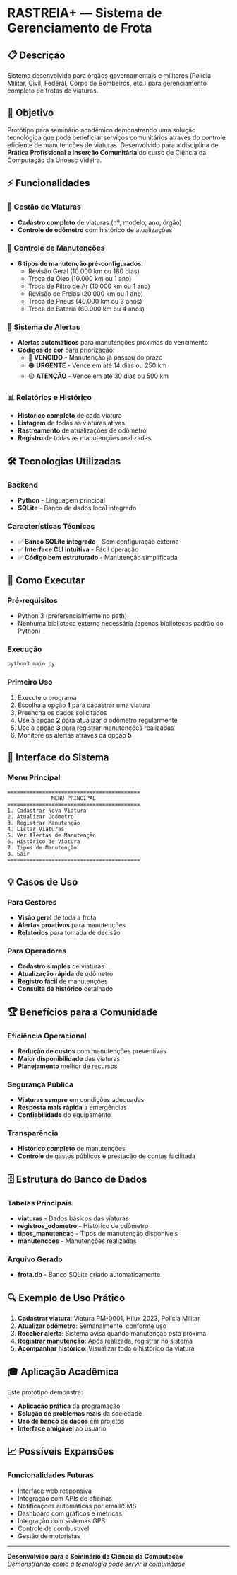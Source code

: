 # RASTREIA+ — Sistema de Gerenciamento de Frota

## 📋 Descrição
Sistema desenvolvido para órgãos governamentais e militares (Polícia Militar, Civil, Federal, Corpo de Bombeiros, etc.) para gerenciamento completo de frotas de viaturas.

## 🎯 Objetivo
Protótipo para seminário acadêmico demonstrando uma solução tecnológica que pode beneficiar serviços comunitários através do controle eficiente de manutenções de viaturas.
Desenvolvido para a disciplina de **Prática Profissional e Inserção Comunitária** do curso de Ciência da Computação da Unoesc Videira.

## ⚡ Funcionalidades

### 🚗 Gestão de Viaturas
- **Cadastro completo** de viaturas (nº, modelo, ano, órgão)
- **Controle de odômetro** com histórico de atualizações

### 🔧 Controle de Manutenções
- **6 tipos de manutenção pré-configurados**:
    - Revisão Geral (10.000 km ou 180 dias)
    - Troca de Óleo (10.000 km ou 1 ano)
    - Troca de Filtro de Ar (10.000 km ou 1 ano)
    - Revisão de Freios (20.000 km ou 1 ano)
    - Troca de Pneus (40.000 km ou 3 anos)
    - Troca de Bateria (60.000 km ou 4 anos)

### 🚨 Sistema de Alertas
- **Alertas automáticos** para manutenções próximas do vencimento
- **Códigos de cor** para priorização:
    - 🔴 **VENCIDO** - Manutenção já passou do prazo
    - 🟠 **URGENTE** - Vence em até 14 dias ou 250 km
    - 🟡 **ATENÇÃO** - Vence em até 30 dias ou 500 km

### 📊 Relatórios e Histórico
- **Histórico completo** de cada viatura
- **Listagem** de todas as viaturas ativas
- **Rastreamento** de atualizações de odômetro
- **Registro** de todas as manutenções realizadas

## 🛠️ Tecnologias Utilizadas

### Backend
- **Python** - Linguagem principal
- **SQLite** - Banco de dados local integrado

### Características Técnicas
- ✅ **Banco SQLite integrado** - Sem configuração externa
- ✅ **Interface CLI intuitiva** - Fácil operação
- ✅ **Código bem estruturado** - Manutenção simplificada

## 🚀 Como Executar

### Pré-requisitos
- Python 3 (preferencialmente no path)
- Nenhuma biblioteca externa necessária (apenas bibliotecas padrão do Python)

### Execução
```bash
python3 main.py
```

### Primeiro Uso
1. Execute o programa
2. Escolha a opção **1** para cadastrar uma viatura
3. Preencha os dados solicitados
4. Use a opção **2** para atualizar o odômetro regularmente
5. Use a opção **3** para registrar manutenções realizadas
6. Monitore os alertas através da opção **5**

## 📱 Interface do Sistema

### Menu Principal
```
==========================================
              MENU PRINCIPAL
==========================================
1. Cadastrar Nova Viatura
2. Atualizar Odômetro
3. Registrar Manutenção
4. Listar Viaturas
5. Ver Alertas de Manutenção
6. Histórico de Viatura
7. Tipos de Manutenção
0. Sair
==========================================
```

## 💡 Casos de Uso

### Para Gestores
- **Visão geral** de toda a frota
- **Alertas proativos** para manutenções
- **Relatórios** para tomada de decisão

### Para Operadores
- **Cadastro simples** de viaturas
- **Atualização rápida** de odômetro
- **Registro fácil** de manutenções
- **Consulta de histórico** detalhado

## 🏆 Benefícios para a Comunidade

### Eficiência Operacional
- **Redução de custos** com manutenções preventivas
- **Maior disponibilidade** das viaturas
- **Planejamento** melhor de recursos

### Segurança Pública
- **Viaturas sempre** em condições adequadas
- **Resposta mais rápida** a emergências
- **Confiabilidade** do equipamento

### Transparência
- **Histórico completo** de manutenções
- **Controle** de gastos públicos e prestação de contas facilitada

## 🗄️ Estrutura do Banco de Dados

### Tabelas Principais
- **viaturas** - Dados básicos das viaturas
- **registros_odometro** - Histórico de odômetro
- **tipos_manutencao** - Tipos de manutenção disponíveis
- **manutencoes** - Manutenções realizadas

### Arquivo Gerado
- **frota.db** - Banco SQLite criado automaticamente

## 🔍 Exemplo de Uso Prático

1. **Cadastrar viatura**: Viatura PM-0001, Hilux 2023, Polícia Militar
2. **Atualizar odômetro**: Semanalmente, conforme uso
3. **Receber alerta**: Sistema avisa quando manutenção está próxima
4. **Registrar manutenção**: Após realizada, registrar no sistema
5. **Acompanhar histórico**: Visualizar todo o histórico da viatura

## 🎓 Aplicação Acadêmica

Este protótipo demonstra:
- **Aplicação prática** da programação
- **Solução de problemas reais** da sociedade
- **Uso de banco de dados** em projetos
- **Interface amigável** ao usuário

## 📈 Possíveis Expansões

### Funcionalidades Futuras
- Interface web responsiva
- Integração com APIs de oficinas
- Notificações automáticas por email/SMS
- Dashboard com gráficos e métricas
- Integração com sistemas GPS
- Controle de combustível
- Gestão de motoristas

---

**Desenvolvido para o Seminário de Ciência da Computação**  
*Demonstrando como a tecnologia pode servir à comunidade*
